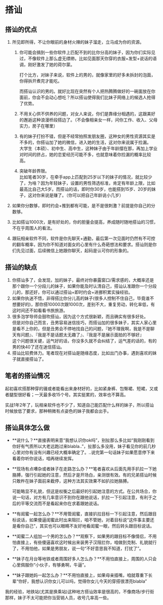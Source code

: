 # 搭讪

## 搭讪的优点

1.  所见即所得，不让你眼前的身材火辣的妹子溜走，立马成为你的资源。

    1.  你可能会搞到一些你软件上匹配不到的比你分高的妹子，因为你们实际见过，不像软件上那么虚无缥缈。比如见面那天你穿的衣服+发型+说话的语调，刚好激发了她的荷尔蒙。

        打个比方，对妹子来说，软件上的男的，就像家里的好多未拆封的泡面，你得拆开煮完才能吃。

        而搭讪认识的男的。就好比现在突然有个人把热腾腾做好的一碗面放在你面前，你会不会动心想吃？所以搭讪使得我们比妹子网络上的候选人抢得了优势。
    2. 不用关心供不供养的问题，对女人来说，你们是靠缘分相遇的，这跟美好的邂逅这种浪漫桥段搭边了。（不会像相亲女一样，问你工作、收入、父母实力，房子在哪里）
    3. 有的妹子打扮不错，但是不经常拍照发朋友圈，这种女的男性资源其实是不多的，你搭讪加了她的微信，进入她的生活，这对你来说属于捡漏。\
       大学生（本硕）、初中生、高中生，这种妹子由于年龄摆在那，再加上学业对时间的挤占，她的恋爱经历可能不多，也就意味着你捡漏的概率比较高。
    4. 突破年龄界限。\
       比如笔者30岁，在牵手app上匹配到25岁以下的妹子的情况，就比较少了，为啥？因为年轻妹子，设置的男性筛选标准，肯定有年龄上限，比如最高比自己大5岁。而搭讪的话，即时你30岁，也能搭到15岁、20岁的妹子，这对你来说是赚了。（你可以把自己年龄说小几岁）


2. 如果你分数够，即时约会+推到都有可能，是不是很刺激？前提是你自己的分数够。
3. 比如搭讪1000次，是有好处的，你的胆量会提高，养成随时随地搭讪的习惯，不在乎周围人的看法。
4. 跟玩相亲软件不同，软件是你先聊天+通勤，最后第一次见面时仍然有不可控的翻车概率，因为你不知道对面女的心里有什么奇葩想法和要求。搭讪则是你们先见过面，后续微信上她跟你聊天，起码是认可你的形象的。

## 搭讪的缺点

1. 你搭讪多了，会发现，加的妹子，最终对你暴露窗口/需求感的，大概率还是那个跟你一个分段儿的妹子，如果你能及时认清自己，搭讪认准跟你一个分段儿的，那还好，你可以通过搭讪+即时约会+进挪积累实操经验。
2. 如果你执迷不悟，非得搭比你分儿高的妹子(很多人控制不住自己，毕竟谁不想要好的)，那你搭10000次跟1000次，差别不大，重复劳动，转化率低，有这时间还不如看看书旅旅游。
3. 很多泡学导师会鼓吹搭讪，因为这个方式很新颖，而且确实有很多好处。 \
   &#x20;   但是对你自己而言，丑男容易迷信技巧，而搭讪加的很多妹子，其实人家心里是看不上你的，但是丑男会不停地找自己的问题，『她不理我啊，我是不是聊天有问题』、『我是不是话题太无趣了』、『我是不是展示面拍的不够好』 \
   &#x20;   这个问题很关键，运气好的话，你没多久就不会纠结了，运气差的话的，有的男的快40了还在迷信搭讪。
4. 搭讪比较费体力。笔者现在对搭讪是随缘态度，比如出门办事，遇到喜欢的妹子就直接搭讪了。

## 笔者的搭讪情况

起初喜欢搭那种穿的骚或者能看出来身材好的，比如紧身裤、包臀裙、短裙，又或者腿型很好看；一天最多收15个号。其实挺累的，效率也不算高。

实战1年2年了，玩相亲软件也不少了，知道自己能匹配什么样的妹子，所以搭讪时候放低了要求，那种稍微有点姿色的妹子我都会出手。

## 搭讪具体怎么做

* \*\*说什么？\*\*直接表明来意“我想认识你ok吗”，别扯那么多比如“我刚刚看到你好有气质所以大老远跑过来blabla..”，扯那么多没用，妹子看见你的前几秒心里对你有没有兴趣已经大概率确定了。..说完第一句话妹子如果愿意停下来看着你听你说话，咱再继续发挥。
*   \*\*现场有点嘈杂或者妹子在走路怎么办？\*\*笔者喜欢从后面先用手扒拉一下她胳膊，强行引起她的注意，然后才是开场白，亲测很有效。有的兄弟搭讪时候只敢杵在妹子面前来截停，这种方法其实效果不如扒拉她胳膊。

    可能略显不礼貌，但这是权衡之后最好的引起她注意的方式。在公共场合，你说一句话，对方有几率意识不到你在跟他说话，扒拉一下引起注意，有利于之后的平等交流而不是看起来你在求着跟她说话。
* \*\*有闺蜜一起怎么办？\*\*不用管闺蜜，直接扒拉目标一下引起注意，然后跟目标说话，如果傻逼闺蜜此时出来阻拦，咱不管她，对着目标说“这件事主要还是看你自己”，其实也可以眼睛不友好地看闺蜜一眼，然后转头跟目标说话。
* \*\*闺蜜二人组加一个男的怎么办？\*\*观察下，如果男的跟目标不像情侣，不用怕直接上，有些傻逼喜欢这时候出来装男子汉阻拦你，咱做到克制、礼貌就行了，不用怕他，如果是男朋友，说一句“不好意思我不知道，打扰了”。
* \*\*妹子在月台等地铁或者周围好多人怎么办？\*\*不用怕直接上，周围的人只会心里佩服你“小伙子，有够勇啊，牛逼”。
* \*\*妹子跟她妈一起怎么办？\*\*不用怕直接上，如果母亲插嘴，咱就尊重下长辈“你好，我想认识你女儿可以吗，觉得你女儿今天的穿搭很漂亮blabla”

我的经验，地铁站(尤其是换乘站)这种地方搭讪效率是很高的，不像商场/步行街那样，妹子不太可能把你当营销人员，收号几率高一些。
